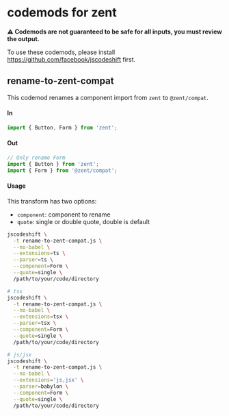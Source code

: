 # codemods for zent

**⚠️ Codemods are not guaranteed to be safe for all inputs, you must review the output.**

To use these codemods, please install https://github.com/facebook/jscodeshift first.

## rename-to-zent-compat

This codemod renames a component import from `zent` to `@zent/compat`.

#### In

```js
import { Button, Form } from 'zent';
```

#### Out

```js
// Only rename Form
import { Button } from 'zent';
import { Form } from '@zent/compat';
```

#### Usage

This transform has two options:

- `component`: component to rename
- `quote`: single or double quote, double is default

```bash
jscodeshift \
  -t rename-to-zent-compat.js \
  --no-babel \
  --extensions=ts \
  --parser=ts \
  --component=Form \
  --quote=single \
  /path/to/your/code/directory

# tsx
jscodeshift \
  -t rename-to-zent-compat.js \
  --no-babel \
  --extensions=tsx \
  --parser=tsx \
  --component=Form \
  --quote=single \
  /path/to/your/code/directory

# js/jsx
jscodeshift \
  -t rename-to-zent-compat.js \
  --no-babel \
  --extensions='js,jsx' \
  --parser=babylon \
  --component=Form \
  --quote=single \
  /path/to/your/code/directory
```
